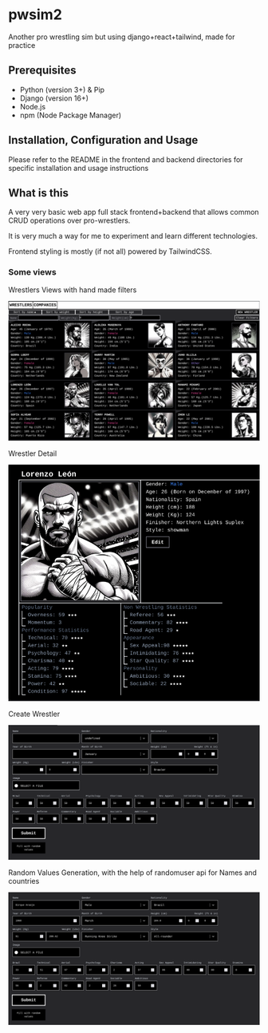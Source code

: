 # pwsim2
Another pro wrestling sim but using django+react+tailwind, made for practice

## Prerequisites

- Python (version 3+) & Pip
- Django (version 16+)
- Node.js
- npm (Node Package Manager)

## Installation, Configuration and Usage

Please refer to the README in the frontend and backend directories for specific installation and usage instructions

## What is this

A very very basic web app full stack frontend+backend that allows common CRUD operations over pro-wrestlers.

It is very much a way for me to experiment and learn different technologies.

Frontend styling is mostly (if not all) powered by TailwindCSS.

### Some views

Wrestlers Views with hand made filters

![List View](https://github.com/solzhen/pwsim2/blob/main/git%20media/wrestler%20view.png)

Wrestler Detail

![alt text](https://github.com/solzhen/pwsim2/blob/main/git%20media/wrestler%20detail.png)

Create Wrestler

![Wrestling Creation](https://github.com/solzhen/pwsim2/blob/main/git%20media/create%20wrestler.png)

Random Values Generation, with the help of randomuser api for Names and countries

![alt text](https://github.com/solzhen/pwsim2/blob/main/git%20media/random%20values.png)

